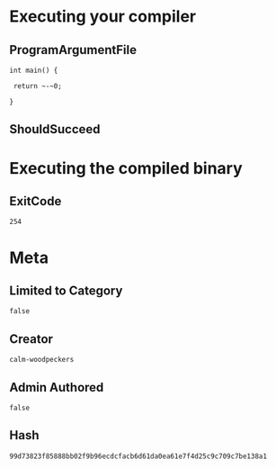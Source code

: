 # Executing your compiler

## ProgramArgumentFile

```
int main() {
  
 return ~-~0;

}
```

## ShouldSucceed

# Executing the compiled binary

## ExitCode

```
254
```

# Meta

## Limited to Category

```
false
```

## Creator

```
calm-woodpeckers
```

## Admin Authored

```
false
```

## Hash

```
99d73823f85888bb02f9b96ecdcfacb6d61da0ea61e7f4d25c9c709c7be138a1
```

